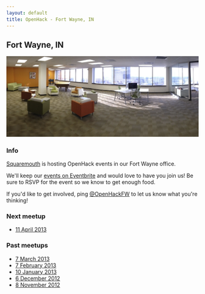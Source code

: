 ```yaml
---
layout: default
title: OpenHack - Fort Wayne, IN
---
```


## Fort Wayne, IN

![Squaremouth Office](/fortwayne/sqm_office.png)

### Info

[Squaremouth](http://www.squaremouth.com) is hosting OpenHack events in
our Fort Wayne office.

We'll keep our [events on Eventbrite](http://openhackfw.eventbrite.com)
and would love to have you join us! Be sure to RSVP for the event so we
know to get enough food.

If you'd like to get involved, ping
[@OpenHackFW](http://twitter.com/OpenHackFW) to let us know what
you're thinking!

### Next meetup

* [11 April 2013](http://openhackfw.eventbrite.com/)

### Past meetups

* [7 March 2013](http://openhackfw-2013-03.eventbrite.com/)
* [7 February 2013](http://openhackfw-2013-02.eventbrite.com/)
* [10 January 2013](http://openhackfw-2013-01.eventbrite.com/)
* [6 December 2012](http://openhackfw-2012-12.eventbrite.com/)
* [8 November 2012](http://openhackfw-2012-11.eventbrite.com/)
